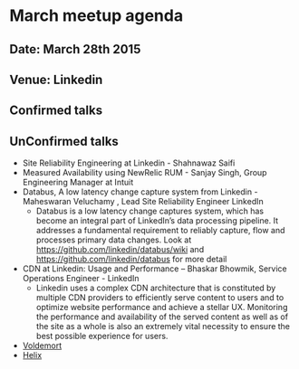 March meetup agenda
===================

## Date: March 28th 2015

## Venue: Linkedin

## Confirmed talks


## UnConfirmed talks
  - Site Reliability Engineering at Linkedin - Shahnawaz Saifi
  - Measured Availability using NewRelic RUM - Sanjay Singh, Group Engineering Manager at Intuit
  - Databus, A low latency change capture system from Linkedin  -  Maheswaran Veluchamy , Lead Site Reliability Engineer            LinkedIn
    - Databus is a low latency change captures system, which has become an integral part of LinkedIn’s data processing pipeline. It addresses a fundamental requirement to reliably capture, flow and processes primary data changes.  Look at https://github.com/linkedin/databus/wiki and https://github.com/linkedin/databus for more detail 
  - CDN at Linkedin: Usage and Performance – Bhaskar Bhowmik, Service Operations Engineer - LinkedIn
    - Linkedin uses a complex CDN architecture that is constituted by multiple CDN providers to efficiently serve content to users and to optimize website performance and achieve a stellar UX. Monitoring the performance and availability of the served content as well as of the site as a whole is also an extremely vital necessity to ensure the best possible experience for users.
  - [Voldemort](http://www.project-voldemort.com/voldemort/)
  - [Helix](http://data.linkedin.com/opensource/helix)



